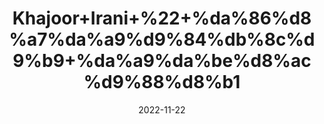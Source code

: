---
title: 'Khajoor+Irani+%22+%da%86%d8%a7%da%a9%d9%84%db%8c%d9%b9+%da%a9%da%be%d8%ac%d9%88%d8%b1'
date: '2022-11-22' 
metatag: '' 
inventory: '0' 
draft: false 
# meta description 
shortDescripton: 'Chocolate+Dates+%22+Good+source+of+iron%2c+for+healthy+red+blood+cells+allowing+oxygenation+to+cells+in+the+body'
description: 'Dry+Fruit+%da%88%d8%b1%d8%a7%d8%a6%db%8c+%d9%81%d8%b1%d9%88%d8%aa'
longdescription: ''
tags: ''
brand: ''
subCategory: ''
unit: '1 kg-Pk'
sellCount: '0'
featured: True
# product Price
price: '800.0'
# Product Short Description
shortDescription: 'Chocolate+Dates+%22+Good+source+of+iron%2c+for+healthy+red+blood+cells+allowing+oxygenation+to+cells+in+the+body'
productID: '711FA6A7-1F25-ED11-9968-005056B3A416'
type: 'products'
category: 'Dry+Fruit+%da%88%d8%b1%d8%a7%d8%a6%db%8c+%d9%81%d8%b1%d9%88%d8%aa' 
thumnailproduct: 'https://eraconnect.blob.core.windows.net/product-images/aminsaddiquidawakhana/711FA6A7-1F25-ED11-9968-005056B3A416.webp' 
images:
  - image: 'https://eraconnect.blob.core.windows.net/product-images/aminsaddiquidawakhana/711FA6A7-1F25-ED11-9968-005056B3A416.webp'  
Variants:
---